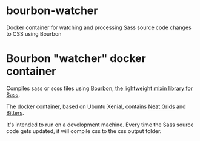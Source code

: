 # bourbon-watcher
Docker container for watching and processing Sass source code changes to CSS using Bourbon

# Bourbon "watcher" docker container

Compiles sass or scss files using [Bourbon, the lightweight mixin library for Sass](http://bourbon.io/).

The docker container, based on Ubuntu Xenial, contains [Neat Grids](https://neat.bourbon.io/) and [Bitters](http://bitters.bourbon.io/).

It's intended to run on a development machine. Every time the Sass source code gets updated, it will compile css to the css output folder.
